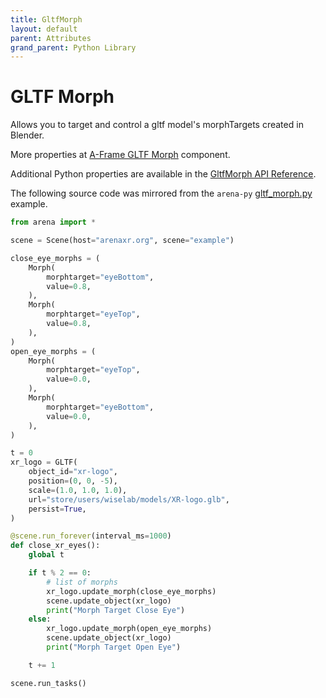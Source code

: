 ```yaml
---
title: GltfMorph
layout: default
parent: Attributes
grand_parent: Python Library
---
```


# GLTF Morph

Allows you to target and control a gltf model's morphTargets created in Blender.

More properties at <a href='https://github.com/elbobo/aframe-gltf-morph-component'>A-Frame GLTF Morph</a> component.

Additional Python properties are available in the [GltfMorph API Reference](/content/python-api/attributes/gltf_morph).

The following source code was mirrored from the `arena-py` [gltf_morph.py](https://github.com/arenaxr/arena-py/blob/master/examples/attributes/gltf_morph.py) example.

```python
from arena import *

scene = Scene(host="arenaxr.org", scene="example")

close_eye_morphs = (
    Morph(
        morphtarget="eyeBottom",
        value=0.8,
    ),
    Morph(
        morphtarget="eyeTop",
        value=0.8,
    ),
)
open_eye_morphs = (
    Morph(
        morphtarget="eyeTop",
        value=0.0,
    ),
    Morph(
        morphtarget="eyeBottom",
        value=0.0,
    ),
)

t = 0
xr_logo = GLTF(
    object_id="xr-logo",
    position=(0, 0, -5),
    scale=(1.0, 1.0, 1.0),
    url="store/users/wiselab/models/XR-logo.glb",
    persist=True,
)

@scene.run_forever(interval_ms=1000)
def close_xr_eyes():
    global t

    if t % 2 == 0:
        # list of morphs
        xr_logo.update_morph(close_eye_morphs)
        scene.update_object(xr_logo)
        print("Morph Target Close Eye")
    else:
        xr_logo.update_morph(open_eye_morphs)
        scene.update_object(xr_logo)
        print("Morph Target Open Eye")

    t += 1

scene.run_tasks()
```
